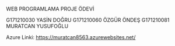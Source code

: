 
WEB PROGRAMLAMA PROJE ÖDEVİ

G171210030 YASİN DOĞRU
G171210060 ÖZGÜR ÖNDEŞ
G171210081 MURATCAN YUSUFOĞLU

Azure Linki: https://muratcan8563.azurewebsites.net/
